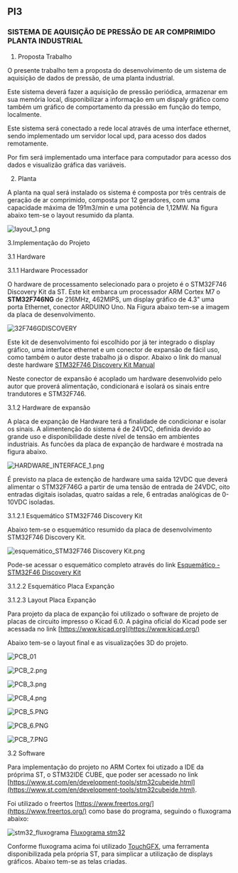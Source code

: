 ## PI3

### SISTEMA DE AQUISIÇÃO DE PRESSÃO DE AR COMPRIMIDO PLANTA INDUSTRIAL

 1. Proposta Trabalho

O presente trabalho tem a proposta do desenvolvimento de um sistema de aquisição de dados de pressão, de uma planta industrial.

Este sistema deverá fazer a aquisição de pressão periódica, armazenar em sua memória local, disponibilizar a informação em um dispaly gráfico como também um gráfico de comportamento da pressão em função do tempo, localmente.

Este sistema será conectado a rede local através de uma interface ethernet, sendo implementado um servidor local upd, para acesso dos dados remotamente.

Por fim será implementado uma interface para computador para acesso dos dados e visualizão gráfica das variáveis.


2. Planta

A planta na qual será instalado os sistema é composta por três centrais de geração de ar comprimido, composta por 12 geradores, com uma capacidade máxima de 191m3/min e uma potência de 1,12MW.
Na figura abaixo tem-se o layout resumido da planta.

![layout_1.png](https://raw.githubusercontent.com/edneif/PI3/9d93a5eff6fc5123885bc35ade6224d1cf54fb85/pdf/figuras/layout_1.png)



 3.Implementação do Projeto

 3.1 Hardware
 
 3.1.1 Hardware Processador

O hardware de processamento selecionado para o projeto é o STM32F746 Discovery Kit da ST. 
Este kit embarca um processador ARM Cortex M7 o **STM32F746NG** de 216MHz, 462MIPS, um display gráfico de 4.3" uma porta Ethernet, conector ARDUINO Uno. Na Figura abaixo tem-se a imagem da placa de desenvolvimento.


![32F746GDISCOVERY](https://user-images.githubusercontent.com/47660021/162569096-981dd325-8ecb-4b37-af0f-9166579ac6fd.png)

Este kit de desenvolvimento foi escolhido por já ter integrado o display gráfico, uma interface ethernet e um conector de expansão de fácil uso, como também o autor deste trabalho já o dispor. Abaixo o link do manual deste hardware [STM32F746 Discovery Kit Manual](https://github.com/edneif/git/blob/main/pdf/um1907-discovery-kit-for-stm32f7-series-with-stm32f746ng-mcu-stmicroelectronics.pdf)

Neste conector de expansão é acoplado um hardware desenvolvido pelo autor que proverá  alimentação, condicionará e isolará os sinais entre trandutores e STM32F746.


3.1.2 Hardware de expansão

A placa de expanção de Hardware terá a finalidade de condicionar e isolar os sinais. A alimentenção do sistema é de 24VDC, definida devido ao grande uso e disponibilidade deste nível de tensão em ambientes industriais. As funcões da placa de expanção de hardware é mostrada na figura abaixo.

![HARDWARE_INTERFACE_1.png](https://raw.githubusercontent.com/edneif/PI3/main/pdf/figuras/HARDWARE_INTERFACE_1.png)


É previsto na placa de extenção de hardware uma saída 12VDC que deverá alimentar o STM32F746G a partir de uma tensão de entrada de 24VDC, oito entradas digitais isoladas, quatro saídas a rele, 6 entradas analógicas de 0-10VDC isoladas.


3.1.2.1 Esquemático STM32F746 Discovery Kit 

Abaixo tem-se o esquemático resumido da placa de desenvolvimento STM32F746 Discovery Kit.

![esquemático_STM32F746 Discovery Kit.png](https://raw.githubusercontent.com/edneif/PI3/main/pdf/figuras/esquem%C3%A1tico_STM32F746%20Discovery%20Kit.png)

Pode-se acessar o esquemático completo através do link [Esquemático -STM32F46 Discovery Kit](https://github.com/edneif/PI3/blob/f6d6d0a415206b4271bded015b3e382bf827c5eb/pdf/figuras/en.mb1191-F746NGH6-C01_schematic.pdf)

3.1.2.2 Esquemático Placa Expanção


3.1.2.3 Layout Placa Expanção

Para projeto da placa de expanção foi utilizado o software de projeto de placas de circuito impresso o  Kicad 6.0. A página oficial do Kicad pode ser acessada no link [https://www.kicad.org](https://www.kicad.org/)

Abaixo tem-se o layout final e as visualizações 3D do projeto.

![PCB_01](https://raw.githubusercontent.com/edneif/PI3/main/pdf/figuras/PCB_1.png)

![PCB_2.png](https://raw.githubusercontent.com/edneif/PI3/main/pdf/figuras/PCB_2.png)

![PCB_3.png](https://raw.githubusercontent.com/edneif/PI3/main/pdf/figuras/PCB_3.png)

![PCB_4.png](https://raw.githubusercontent.com/edneif/PI3/main/pdf/figuras/PCB_4.png)

![PCB_5.PNG](https://raw.githubusercontent.com/edneif/PI3/main/pdf/figuras/PCB_5.png)

![PCB_6.PNG](https://raw.githubusercontent.com/edneif/PI3/main/pdf/figuras/PCB_6.png)

![PCB_7.PNG](https://raw.githubusercontent.com/edneif/PI3/main/pdf/figuras/PCB_7.png)

 3.2 Software

Para  implementação do projeto no ARM Cortex foi utizado a IDE da próprima ST, o STM32IDE CUBE, que poder ser acessado no link [https://www.st.com/en/development-tools/stm32cubeide.html](https://www.st.com/en/development-tools/stm32cubeide.html).

Foi utilizado o freertos [https://www.freertos.org/](https://www.freertos.org/) como base do programa, seguindo o fluxograma  abaixo:

![stm32_fluxograma](https://raw.githubusercontent.com/edneif/PI3/main/pdf/figuras/fluxograma_stm32.png)
[Fluxograma stm32](https://github.com/edneif/PI3/blob/main/pdf/figuras/fluxograma_stm32.pdf)

Conforme fluxograma acima foi utilizado [TouchGFX](https://www.st.com/en/development-tools/touchgfxdesigner.html), uma ferramenta disponibilizada pela própria ST, para simplicar a utilização de displays gráficos. Abaixo tem-se as telas criadas.
